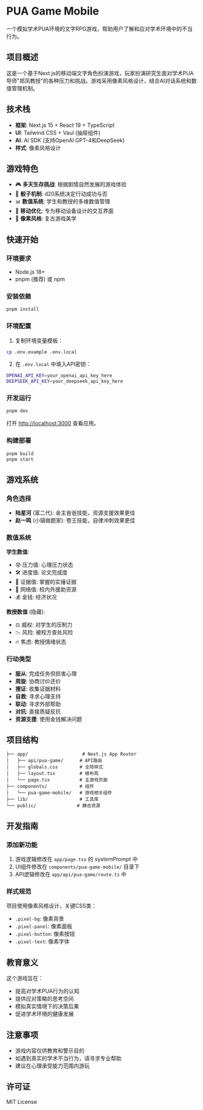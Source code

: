# PUA Game Mobile

一个模拟学术PUA环境的文字RPG游戏，帮助用户了解和应对学术环境中的不当行为。

## 项目概述

这是一个基于Next.js的移动端文字角色扮演游戏，玩家扮演研究生面对学术PUA导师"郑凤教授"的各种压力和挑战。游戏采用像素风格设计，结合AI对话系统和数值管理机制。

## 技术栈

- **框架**: Next.js 15 + React 19 + TypeScript
- **UI**: Tailwind CSS + Vaul (抽屉组件)
- **AI**: AI SDK (支持OpenAI GPT-4和DeepSeek)
- **样式**: 像素风格设计

## 游戏特色

- 🎮 **多天生存挑战**: 根据剧情自然发展的游戏体验
- 🎲 **骰子机制**: d20系统决定行动成功与否
- 📊 **数值系统**: 学生和教授的多维数值管理
- 📱 **移动优化**: 专为移动设备设计的交互界面
- 🎨 **像素风格**: 复古游戏美学

## 快速开始

### 环境要求

- Node.js 18+ 
- pnpm (推荐) 或 npm

### 安装依赖

```bash
pnpm install
```

### 环境配置

1. 复制环境变量模板：
```bash
cp .env.example .env.local
```

2. 在 `.env.local` 中填入API密钥：
```bash
OPENAI_API_KEY=your_openai_api_key_here
DEEPSEEK_API_KEY=your_deepseek_api_key_here
```

### 开发运行

```bash
pnpm dev
```

打开 [http://localhost:3000](http://localhost:3000) 查看应用。

### 构建部署

```bash
pnpm build
pnpm start
```

## 游戏系统

### 角色选择
- **陆星河** (富二代): 金主爸爸技能，资源支援效果更佳
- **赵一鸣** (小镇做题家): 卷王技能，自律冲刺效果更佳

### 数值系统

**学生数值**:
- 😰 压力值: 心理压力状态
- 🛠 进度值: 论文完成度  
- 📂 证据值: 掌握的实锤证据
- 🤝 网络值: 校内外援助资源
- 💰 金钱: 经济状况

**教授数值** (隐藏):
- ⚖️ 威权: 对学生的压制力
- 📉 风险: 被校方查处风险
- 🔥 焦虑: 教授情绪状态

### 行动类型
- **服从**: 完成任务但损害心理
- **周旋**: 协商讨价还价
- **搜证**: 收集证据材料
- **自救**: 寻求心理支持
- **联动**: 寻求外部帮助
- **对抗**: 直接质疑反抗
- **资源支援**: 使用金钱解决问题

## 项目结构

```
├── app/                    # Next.js App Router
│   ├── api/pua-game/      # API路由
│   ├── globals.css        # 全局样式
│   ├── layout.tsx         # 根布局
│   └── page.tsx           # 主游戏页面
├── components/            # 组件
│   └── pua-game-mobile/   # 游戏相关组件
├── lib/                   # 工具库
└── public/               # 静态资源
```

## 开发指南

### 添加新功能

1. 游戏逻辑修改在 `app/page.tsx` 的 systemPrompt 中
2. UI组件修改在 `components/pua-game-mobile/` 目录下
3. API逻辑修改在 `app/api/pua-game/route.ts` 中

### 样式规范

项目使用像素风格设计，关键CSS类：
- `.pixel-bg`: 像素背景
- `.pixel-panel`: 像素面板
- `.pixel-button`: 像素按钮
- `.pixel-text`: 像素字体

## 教育意义

这个游戏旨在：
- 提高对学术PUA行为的认知
- 提供应对策略的思考空间
- 模拟真实情境下的决策后果
- 促进学术环境的健康发展

## 注意事项

- 游戏内容仅供教育和警示目的
- 如遇到真实的学术不当行为，请寻求专业帮助
- 建议在心理承受能力范围内游玩

## 许可证

MIT License